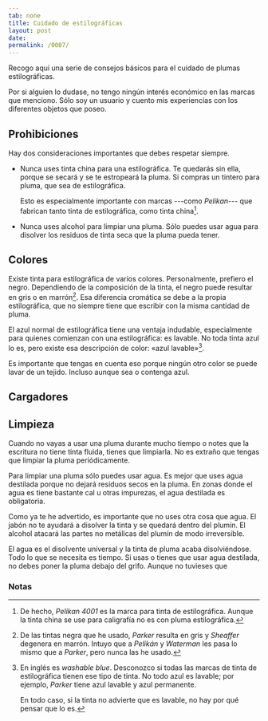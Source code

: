 ```yaml
---
tab: none
title: Cuidado de estilográficas
layout: post
date:
permalink: /0007/
---
```


Recogo aquí una serie de consejos básicos para el cuidado de plumas estilográficas.

Por si alguien lo dudase, no tengo ningún interés económico en las marcas que menciono. Sólo soy un usuario y cuento mis experiencias con los diferentes objetos que poseo.

## Prohibiciones

Hay dos consideraciones importantes que debes respetar siempre.

* Nunca uses tinta china para una estilográfica. Te quedarás sin ella, porque se secará y se te estropeará la pluma. Si compras un tintero para pluma, que sea de estilográfica.

    Esto es especialmente importante con marcas ---como _Pelikan_--- que fabrican tanto tinta de estilográfica, como tinta china[^tintas-pelikan].

[^tintas-pelikan]: De hecho, _Pelikan 4001_ es la marca para tinta de estilográfica. Aunque la tinta china se use para caligrafía no es con pluma estilográfica.

* Nunca uses alcohol para limpiar una pluma. Sólo puedes usar agua para disolver los residuos de tinta seca que la pluma pueda tener.

## Colores

Existe tinta para estilográfica de varios colores. Personalmente, prefiero el negro. Dependiendo de la composición de la tinta, el negro puede resultar en gris o en marrón[^negro-degenera]. Esa diferencia cromática se debe a la propia estilográfica, que no siempre tiene que escribir con la misma cantidad de pluma.

[^negro-degenera]: De las tintas negra que he usado, _Parker_ resulta en gris y _Sheaffer_ degenera en marrón. Intuyo que a _Pelikán_ y _Waterman_ les pasa lo mismo que a _Parker_, pero nunca las he usado.

El azul normal de estilográfica tiene una ventaja indudable, especialmente para quienes comienzan con una estilográfica: es lavable. No toda tinta azul lo es, pero existe esa descripción de color: «azul lavable»[^azul-lavable].

[^azul-lavable]: En inglés es _washable blue_. Desconozco si todas las marcas de tinta de estilográfica tienen ese tipo de tinta. No todo azul es lavable; por ejemplo, _Parker_ tiene azul lavable y azul permanente.

    En todo caso, si la tinta no advierte que es lavable, no hay por qué pensar que lo es.

Es importante que tengas en cuenta eso porque ningún otro color se puede lavar de un tejido. Incluso aunque sea o contenga azul.

## Cargadores

## Limpieza

Cuando no vayas a usar una pluma durante mucho tiempo o notes que la escritura no tiene tinta fluida, tienes que limpiarla. No es extraño que tengas que limpiar la pluma periódicamente.

Para limpiar una pluma sólo puedes usar agua. Es mejor que uses agua destilada porque no dejará residuos secos en la pluma. En zonas donde el agua es tiene bastante cal u otras impurezas, el agua destilada es obligatoria.

Como ya te he advertido, es importante que no uses otra cosa que agua. El jabón no te ayudará a disolver la tinta y se quedará dentro del plumín. El alcohol atacará las partes no metálicas del plumín de modo irreversible.

El agua es el disolvente universal y la tinta de pluma acaba disolviéndose. Todo lo que se necesita es tiempo. Si usas o tienes que usar agua destilada, no debes poner la pluma debajo del grifo. Aunque no tuvieses que

### Notas

